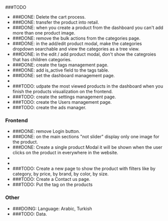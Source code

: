 ###TODO
- ###DONE: Delete the cart process.
- ###DONE: transfer the product into retail.
- ###DONE: when you create a product from the dashboard you can't add more than one product image.
- ###DONE: remove the bulk actions from the categories page.
- ###DONE: in the add/edit product modal, make the categories dropdown searchable and view the categories as a tree view.
- ###DONE: in the edit / add product modal, don't show the categroies that has children categories.
- ###DONE: create the tags management page.
- ###DONE: add is_active field to the tags table.
- ###DONE: set the dashboard management page.
- 
- ###TODO: udpate the most viewed products in the dashboard when you finish the products visualization on the frontend.
- ###TODO: create the settings management page.
- ###TODO: create the Users management page.
- ###TODO: create the ads manager.

### Frontend
- ###DONE: remove Login button.
- ###DONE: on the main sections "not slider" display only one image for the product.
- ###DONE: Create a single product Modal it will be shown when the user clicks on the product in everywhere in the website.
- 
- 
- ###TODO: Create a new page to show the product with filters like by category, by price, by brand, by color, by size.
- ###TODO: Create a Contact us page.
- ###TODO: Put the tag on the products

### Other
- ###DOING: Language: Arabic, Turkish
- ###TODO: Data.
